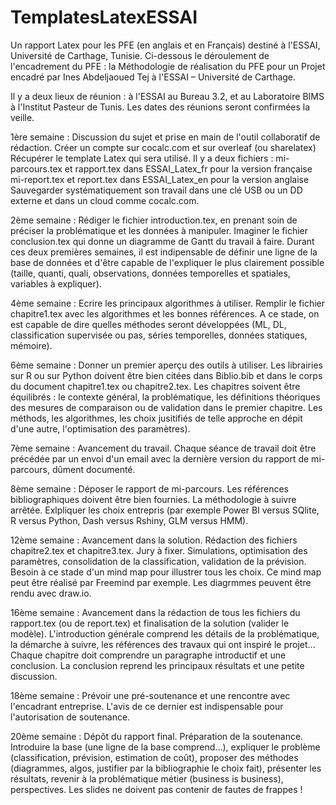 # TemplatesLatexESSAI
Un rapport Latex pour les PFE (en anglais et en Français) destiné à l'ESSAI, Université de Carthage, Tunisie. Ci-dessous le déroulement de l'encadrement du PFE : la Méthodologie de réalisation du PFE pour un Projet encadré par Ines Abdeljaoued Tej à l'ESSAI – Université de Carthage. 

Il y a deux lieux de réunion : à l'ESSAI au Bureau 3.2, et au Laboratoire BIMS à l'Institut Pasteur de Tunis. Les dates des réunions seront confirmées la veille. 


1ère semaine : Discussion du sujet et prise en main de l'outil collaboratif de rédaction.
Créer un compte sur cocalc.com et sur overleaf (ou sharelatex)
Récupérer le template Latex qui sera utilisé. Il y a deux fichiers :
mi-parcours.tex et rapport.tex dans ESSAI_Latex_fr pour la version française
mi-report.tex et report.tex dans ESSAI_Latex_en pour la version anglaise
Sauvegarder systématiquement son travail dans une clé USB ou un DD externe et dans un cloud comme cocalc.com.

2ème semaine : Rédiger le fichier introduction.tex, en prenant soin de préciser la problématique et les données à manipuler. Imaginer le fichier conclusion.tex qui donne un diagramme de Gantt du travail à faire. Durant ces deux premières semaines, il est indipensable de définir une ligne de la base de données et d'être capable de l'expliquer le plus clairement possible (taille, quanti, quali, observations, données temporelles et spatiales, variables à expliquer). 

4ème semaine : Ecrire les principaux algorithmes à utiliser. Remplir le fichier chapitre1.tex avec les algorithmes et les bonnes références. A ce stade, on est capable de dire quelles méthodes seront développées (ML, DL, classification supervisée ou pas, séries temporelles, données statiques, mémoire). 

6ème semaine : Donner un premier aperçu des outils à utiliser. Les librairies sur R ou sur Python doivent être bien citées dans Biblio.bib et dans le corps du document chapitre1.tex ou chapitre2.tex. Les chapitres soivent être équilibrés : le contexte général, la problématique, les définitions théoriques des mesures de comparaison ou de validation dans le premier chapitre. Les méthods, les algorithmes, les choix jusitifiés de telle approche en dépit d'une autre, l'optimisation des paramètres). 

7ème semaine : Avancement du travail. Chaque séance de travail doit être précédée par un envoi d'un email avec la dernière version du rapport de mi-parcours, dûment documenté. 

8ème semaine : Déposer le rapport de mi-parcours. Les références bibliographiques doivent être bien fournies. La méthodologie à suivre arrêtée. Exlpliquer les choix entrepris (par exemple Power BI versus SQlite, R versus Python, Dash versus Rshiny, GLM versus HMM).

12ème semaine : Avancement dans la solution. Rédaction des fichiers chapitre2.tex et chapitre3.tex. Jury à fixer. Simulations, optimisation des paramètres, consolidation de la classification, validation de la prévision. Besoin à ce stade d'un mind map pour illustrer tous les choix. Ce mind map peut être réalisé par Freemind par exemple. Les diagrmmes peuvent être rendu avec draw.io. 

16ème semaine : Avancement dans la rédaction de tous les fichiers du rapport.tex (ou de report.tex) et finalisation de la solution (valider le modèle). L'introduction générale comprend les détails de la problématique, la démarche à suivre, les références des travaux qui ont inspiré le projet... Chaque chapitre doit comprendre un paragraphe introductif et une conclusion. La conclusion reprend les principaux résultats et une petite discussion. 

18ème semaine : Prévoir une pré-soutenance et une rencontre avec l'encadrant entreprise. L'avis de ce dernier est indispensable pour l'autorisation de soutenance. 

20ème semaine : Dépôt du rapport final. Préparation de la soutenance. Introduire la base (une ligne de la base comprend...), expliquer le problème (classification, prévision, estimation de coût), proposer des méthodes (diagrammes, algos, justifier par la bibliographie le choix fait), présenter les résultats, revenir à la problématique métier (business is business), perspectives. Les slides ne doivent pas contenir de fautes de frappes !



